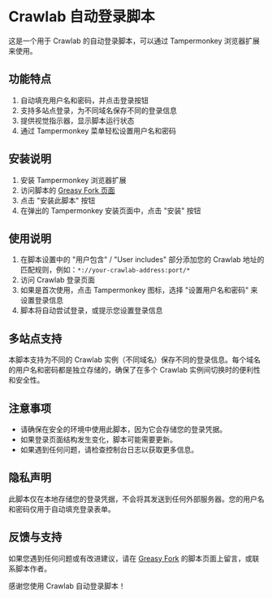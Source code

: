 # Crawlab 自动登录脚本

这是一个用于 Crawlab 的自动登录脚本，可以通过 Tampermonkey 浏览器扩展来使用。

## 功能特点

1. 自动填充用户名和密码，并点击登录按钮
2. 支持多站点登录，为不同域名保存不同的登录信息
3. 提供视觉指示器，显示脚本运行状态
4. 通过 Tampermonkey 菜单轻松设置用户名和密码

## 安装说明

1. 安装 Tampermonkey 浏览器扩展
2. 访问脚本的 [Greasy Fork 页面](https://greasyfork.org/zh-CN/scripts/509062-crawlab-%E8%87%AA%E5%8A%A8%E7%99%BB%E5%BD%95)
3. 点击 "安装此脚本" 按钮
4. 在弹出的 Tampermonkey 安装页面中，点击 "安装" 按钮

## 使用说明

1. 在脚本设置中的 "用户包含" / "User includes" 部分添加您的 Crawlab 地址的匹配规则，例如：`*://your-crawlab-address:port/*`
2. 访问 Crawlab 登录页面
3. 如果是首次使用，点击 Tampermonkey 图标，选择 "设置用户名和密码" 来设置登录信息
4. 脚本将自动尝试登录，或提示您设置登录信息

## 多站点支持

本脚本支持为不同的 Crawlab 实例（不同域名）保存不同的登录信息。每个域名的用户名和密码都是独立存储的，确保了在多个 Crawlab 实例间切换时的便利性和安全性。

## 注意事项

- 请确保在安全的环境中使用此脚本，因为它会存储您的登录凭据。
- 如果登录页面结构发生变化，脚本可能需要更新。
- 如果遇到任何问题，请检查控制台日志以获取更多信息。

## 隐私声明

此脚本仅在本地存储您的登录凭据，不会将其发送到任何外部服务器。您的用户名和密码仅用于自动填充登录表单。

## 反馈与支持

如果您遇到任何问题或有改进建议，请在 [Greasy Fork](https://greasyfork.org/zh-CN/scripts/509062-crawlab-%E8%87%AA%E5%8A%A8%E7%99%BB%E5%BD%95) 的脚本页面上留言，或联系脚本作者。

感谢您使用 Crawlab 自动登录脚本！
